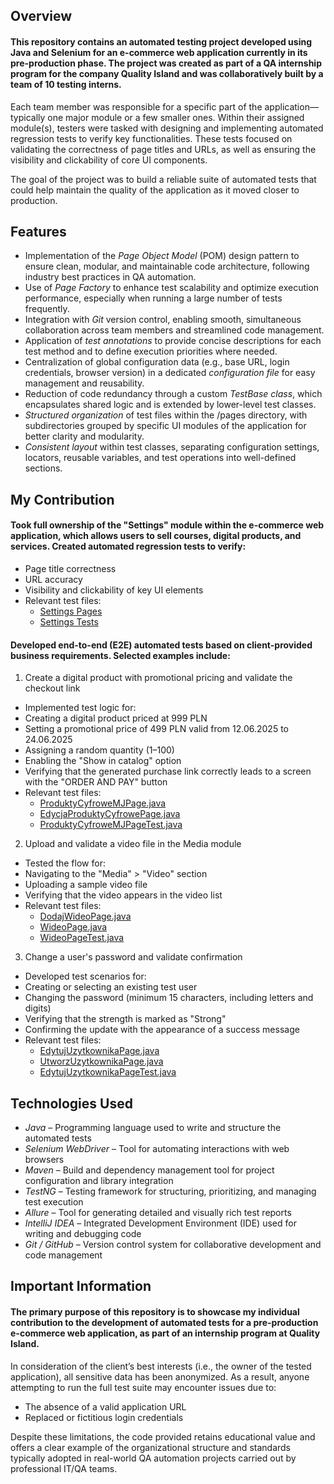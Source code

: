 ## Overview

#### This repository contains an automated testing project developed using Java and Selenium for an e-commerce web application currently in its pre-production phase. The project was created as part of a QA internship program for the company Quality Island and was collaboratively built by a team of 10 testing interns.

Each team member was responsible for a specific part of the application—typically one major module or a few smaller ones. Within their assigned module(s), testers were tasked with designing and implementing automated regression tests to verify key functionalities. These tests focused on validating the correctness of page titles and URLs, as well as ensuring the visibility and clickability of core UI components.

The goal of the project was to build a reliable suite of automated tests that could help maintain the quality of the application as it moved closer to production.

## Features

* Implementation of the *Page Object Model* (POM) design pattern to ensure clean, modular, and maintainable code architecture, following industry best practices in QA automation.
* Use of *Page Factory* to enhance test scalability and optimize execution performance, especially when running a large number of tests frequently.
* Integration with *Git* version control, enabling smooth, simultaneous collaboration across team members and streamlined code management.
* Application of *test annotations* to provide concise descriptions for each test method and to define execution priorities where needed.
* Centralization of global configuration data (e.g., base URL, login credentials, browser version) in a dedicated *configuration file* for easy management and reusability.
* Reduction of code redundancy through a custom *TestBase class*, which encapsulates shared logic and is extended by lower-level test classes.
* _Structured organization_ of test files within the /pages directory, with subdirectories grouped by specific UI modules of the application for better clarity and modularity.
* _Consistent layout_ within test classes, separating configuration settings, locators, reusable variables, and test operations into well-defined sections.

## My Contribution

#### Took full ownership of the "Settings" module within the e-commerce web application, which allows users to sell courses, digital products, and services. Created automated regression tests to verify:

* Page title correctness
* URL accuracy
* Visibility and clickability of key UI elements
* Relevant test files:
   * [Settings Pages](https://github.com/mjaroszewski1979/qi_internship_project/tree/main/src/test/java/pages/ustawienia)
   * [Settings Tests](https://github.com/mjaroszewski1979/qi_internship_project/tree/main/src/test/java/tests/ustawienia)

#### Developed end-to-end (E2E) automated tests based on client-provided business requirements. Selected examples include:

1. Create a digital product with promotional pricing and validate the checkout link
* Implemented test logic for:
* Creating a digital product priced at 999 PLN
* Setting a promotional price of 499 PLN valid from 12.06.2025 to 24.06.2025
* Assigning a random quantity (1–100)
* Enabling the "Show in catalog" option
* Verifying that the generated purchase link correctly leads to a screen with the "ORDER AND PAY" button
* Relevant test files:
   * [ProduktyCyfroweMJPage.java](https://github.com/mjaroszewski1979/qi_internship_project/blob/main/src/test/java/pages/produktyCyfrowe/ProduktyCyfroweMJPage.java)
   * [EdycjaProduktyCyfrowePage.java](https://github.com/mjaroszewski1979/qi_internship_project/blob/main/src/test/java/pages/produktyCyfrowe/EdycjaProduktyCyfrowePage.java)
   * [ProduktyCyfroweMJPageTest.java](https://github.com/mjaroszewski1979/qi_internship_project/blob/main/src/test/java/tests/produktyCyfroweTests/ProduktyCyfroweMJPageTest.java)

2. Upload and validate a video file in the Media module
* Tested the flow for:
* Navigating to the "Media" > "Video" section
* Uploading a sample video file
* Verifying that the video appears in the video list
* Relevant test files:
   * [DodajWideoPage.java](https://github.com/mjaroszewski1979/qi_internship_project/blob/main/src/test/java/pages/media/DodajWideoPage.java)
   * [WideoPage.java](https://github.com/mjaroszewski1979/qi_internship_project/blob/main/src/test/java/pages/media/WideoPage.java)
   * [WideoPageTest.java](https://github.com/mjaroszewski1979/qi_internship_project/blob/main/src/test/java/tests/mediaTests/WideoPageTest.java)

3. Change a user's password and validate confirmation
* Developed test scenarios for:
* Creating or selecting an existing test user
* Changing the password (minimum 15 characters, including letters and digits)
* Verifying that the strength is marked as "Strong"
* Confirming the update with the appearance of a success message
* Relevant test files:
   * [EdytujUzytkownikaPage.java](https://github.com/mjaroszewski1979/qi_internship_project/blob/main/src/test/java/pages/uzytkownicy/EdytujUzytkownikaPage.java)
   * [UtworzUzytkownikaPage.java](https://github.com/mjaroszewski1979/qi_internship_project/blob/main/src/test/java/pages/uzytkownicy/UtworzUzytkownikaPage.java)
   * [EdytujUzytkownikaPageTest.java](https://github.com/mjaroszewski1979/qi_internship_project/blob/main/src/test/java/tests/uzytkownicyTests/EdytujUzytkownikaPageTest.java)

## Technologies Used

* _Java_ – Programming language used to write and structure the automated tests
* _Selenium WebDriver_ – Tool for automating interactions with web browsers
* _Maven_ – Build and dependency management tool for project configuration and library integration
* _TestNG_ – Testing framework for structuring, prioritizing, and managing test execution
* _Allure_ – Tool for generating detailed and visually rich test reports
* _IntelliJ IDEA_ – Integrated Development Environment (IDE) used for writing and debugging code
* _Git / GitHub_ – Version control system for collaborative development and code management

## Important Information

#### The primary purpose of this repository is to showcase my individual contribution to the development of automated tests for a pre-production e-commerce web application, as part of an internship program at Quality Island.

In consideration of the client’s best interests (i.e., the owner of the tested application), all sensitive data has been anonymized. As a result, anyone attempting to run the full test suite may encounter issues due to:
* The absence of a valid application URL
* Replaced or fictitious login credentials
  
Despite these limitations, the code provided retains educational value and offers a clear example of the organizational structure and standards typically adopted in real-world QA automation projects carried out by professional IT/QA teams.


